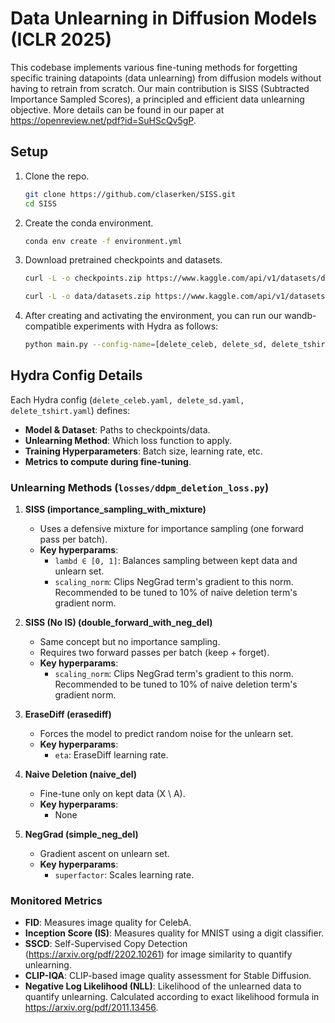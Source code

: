 # Data Unlearning in Diffusion Models (ICLR 2025)

This codebase implements various fine-tuning methods for forgetting specific training datapoints (data unlearning) from diffusion models without having to retrain from scratch. Our main contribution is SISS (Subtracted Importance Sampled Scores), a principled and efficient data unlearning objective. More details can be found in our paper at https://openreview.net/pdf?id=SuHScQv5gP.

## Setup

1. Clone the repo.
    ```sh
    git clone https://github.com/claserken/SISS.git
    cd SISS
    ```

2. Create the conda environment.
    ```sh
    conda env create -f environment.yml
    ```

3. Download pretrained checkpoints and datasets.
    ```sh
    curl -L -o checkpoints.zip https://www.kaggle.com/api/v1/datasets/download/kenhas/data-unlearning-in-diffusion-models-checkpoints
    
    curl -L -o data/datasets.zip https://www.kaggle.com/api/v1/datasets/download/kenhas/data-unlearning-in-diffusion-models-datasets
    ```

4. After creating and activating the environment, you can run our wandb-compatible experiments with Hydra as follows:
    ```sh
    python main.py --config-name=[delete_celeb, delete_sd, delete_tshirt]
    ```

## Hydra Config Details

Each Hydra config (``delete_celeb.yaml, delete_sd.yaml, delete_tshirt.yaml``) defines:
- **Model & Dataset**: Paths to checkpoints/data.
- **Unlearning Method**: Which loss function to apply.
- **Training Hyperparameters**: Batch size, learning rate, etc.
- **Metrics to compute during fine-tuning**.

### Unlearning Methods (``losses/ddpm_deletion_loss.py``)

1. **SISS (importance_sampling_with_mixture)**
   - Uses a defensive mixture for importance sampling (one forward pass per batch).
   - **Key hyperparams**:
     - `lambd ∈ [0, 1]`: Balances sampling between kept data and unlearn set.
     - `scaling_norm`: Clips NegGrad term's gradient to this norm. Recommended to be tuned to 10% of naive deletion term's gradient norm.

2. **SISS (No IS) (double_forward_with_neg_del)**
   - Same concept but no importance sampling.
   - Requires two forward passes per batch (keep + forget).
   - **Key hyperparams**:
     - `scaling_norm`: Clips NegGrad term's gradient to this norm. Recommended to be tuned to 10% of naive deletion term's gradient norm.

3. **EraseDiff (erasediff)**
   - Forces the model to predict random noise for the unlearn set.
   - **Key hyperparams**:
     - `eta`: EraseDiff learning rate.

4. **Naive Deletion (naive_del)**
   - Fine-tune only on kept data (X \ A).
   - **Key hyperparams**:
     - None

5. **NegGrad (simple_neg_del)**
   - Gradient ascent on unlearn set.
   - **Key hyperparams**:
     - `superfactor`: Scales learning rate.


### Monitored Metrics

- **FID**: Measures image quality for CelebA.
- **Inception Score (IS)**: Measures quality for MNIST using a digit classifier.
- **SSCD**: Self-Supervised Copy Detection (https://arxiv.org/pdf/2202.10261) for image similarity to quantify unlearning. 
- **CLIP-IQA**: CLIP-based image quality assessment for Stable Diffusion.
- **Negative Log Likelihood (NLL)**: Likelihood of the unlearned data to quantify unlearning. Calculated according to exact likelihood formula in https://arxiv.org/pdf/2011.13456.
